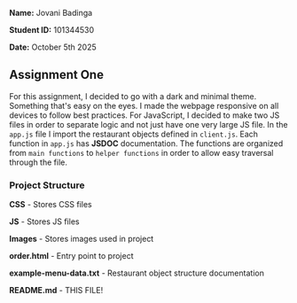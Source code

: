 **Name:** Jovani Badinga

**Student ID:** 101344530

**Date:** October 5th 2025

## Assignment One
For this assignment, I decided to go with a dark and minimal theme. Something that's easy on the eyes.
I made the webpage responsive on all devices to follow best practices. For JavaScript, I decided to make two JS
files in order to separate logic and not just have one very large JS file. In the `app.js` file I import the 
restaurant objects defined in `client.js`. Each function in `app.js` has **JSDOC**  documentation. The functions are organized
from `main functions` to `helper functions` in order to allow easy traversal through the file. 
### Project Structure
**CSS** - Stores CSS files

**JS** - Stores JS files

**Images** - Stores images used in project

**order.html** - Entry point to project

**example-menu-data.txt** - Restaurant object structure documentation

**README.md** - THIS FILE!